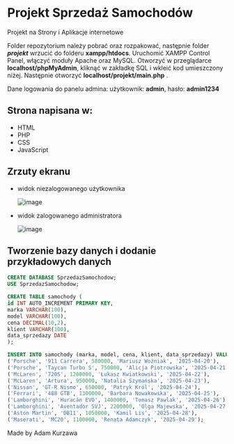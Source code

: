 # Projekt Sprzedaż Samochodów

Projekt na Strony i Aplikacje internetowe

Folder repozytorium należy pobrać oraz rozpakować, następnie folder ___projekt___ wrzucić do folderu __xampp/htdocs__. Uruchomić XAMPP Control Panel, włączyć moduły Apache oraz MySQL. Otworzyć w przeglądarce __localhost/phpMyAdmin__, kliknąć w zakładkę SQL i wkleić kod umieszczony niżej. Następnie otworzyć __localhost/projekt/main.php__ .

Dane logowania do panelu admina: użytkownik: __admin__, hasło: __admin1234__

## Strona napisana w:
- HTML
- PHP
- CSS
- JavaScript

## Zrzuty ekranu
- widok niezalogowanego użytkownika

  ![image](https://github.com/user-attachments/assets/277219eb-fbbc-4616-aecb-0544cd7dd91c)
  
- widok zalogowanego administratora

  ![image](https://github.com/user-attachments/assets/61780abc-020b-4c39-88ce-950219b137ec)

## Tworzenie bazy danych i dodanie przykładowych danych

```sql
CREATE DATABASE SprzedazSamochodow;
USE SprzedazSamochodow;

CREATE TABLE samochody (
id INT AUTO_INCREMENT PRIMARY KEY,
marka VARCHAR(100),
model VARCHAR(100),
cena DECIMAL(10,2),
klient VARCHAR(100),
data_sprzedazy DATE
);

INSERT INTO samochody (marka, model, cena, klient, data_sprzedazy) VALUES
('Porsche', '911 Carrera', 580000, 'Mariusz Woźniak', '2025-04-20'),
('Porsche', 'Taycan Turbo S', 750000, 'Alicja Piotrowska', '2025-04-21'),
('McLaren', '720S', 1200000, 'Łukasz Kwiatkowski', '2025-04-22'),
('McLaren', 'Artura', 950000, 'Natalia Szymańska', '2025-04-23'),
('Nissan', 'GT-R Nismo', 650000, 'Patryk Król', '2025-04-24'),
('Ferrari', '488 GTB', 1300000, 'Barbara Nowakowska', '2025-04-25'),
('Lamborghini', 'Huracán EVO', 1400000, 'Tomasz Pawlak', '2025-04-26'),
('Lamborghini', 'Aventador SVJ', 2200000, 'Olga Majewska', '2025-04-27'),
('Aston Martin', 'DB11', 1050000, 'Kamil Lis', '2025-04-28'),
('Maserati', 'MC20', 1100000, 'Renata Adamczyk', '2025-04-29');

```

Made by Adam Kurzawa
